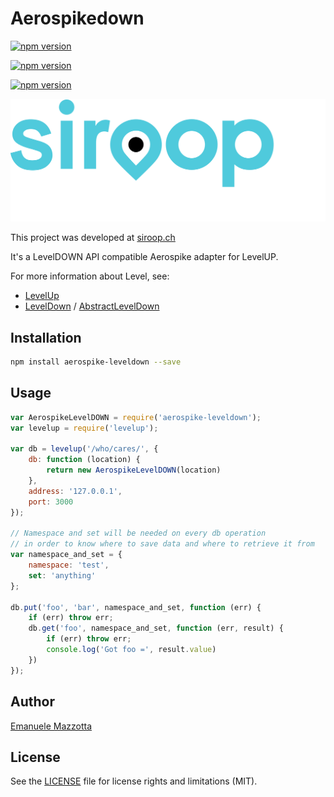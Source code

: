 # Aerospikedown

[![npm version](https://badge.fury.io/js/aerospike-leveldown.svg)](https://badge.fury.io/js/aerospike-leveldown)

[![npm version](https://img.shields.io/npm/dm/aerospike-leveldown.svg)](https://badge.fury.io/js/aerospike-leveldown)

[![npm version](https://img.shields.io/npm/dt/aerospike-leveldown.svg)](https://badge.fury.io/js/aerospike-leveldown)

[![siroop.ch](img/siroop.svg)](https://siroop.ch)

This project was developed at [siroop.ch](https://siroop.ch)

It's a LevelDOWN API compatible Aerospike adapter for LevelUP.

For more information about Level, see:

* [LevelUp](https://github.com/Level/levelup)
* [LevelDown](https://github.com/Level/leveldown) / [AbstractLevelDown](https://github.com/Level/abstract-leveldown)

## Installation

``` sh
npm install aerospike-leveldown --save
```

## Usage

``` js
var AerospikeLevelDOWN = require('aerospike-leveldown');
var levelup = require('levelup');

var db = levelup('/who/cares/', {
    db: function (location) {
        return new AerospikeLevelDOWN(location)
    },
    address: '127.0.0.1',
    port: 3000
});

// Namespace and set will be needed on every db operation
// in order to know where to save data and where to retrieve it from
var namespace_and_set = {
    namespace: 'test',
    set: 'anything'
};

db.put('foo', 'bar', namespace_and_set, function (err) {
    if (err) throw err;
    db.get('foo', namespace_and_set, function (err, result) {
        if (err) throw err;
        console.log('Got foo =', result.value)
    })
});
```

## Author

[Emanuele Mazzotta](mailto:emanuele.mazzotta@siroop.ch)

## License

See the [LICENSE](LICENSE.md) file for license rights and limitations (MIT).